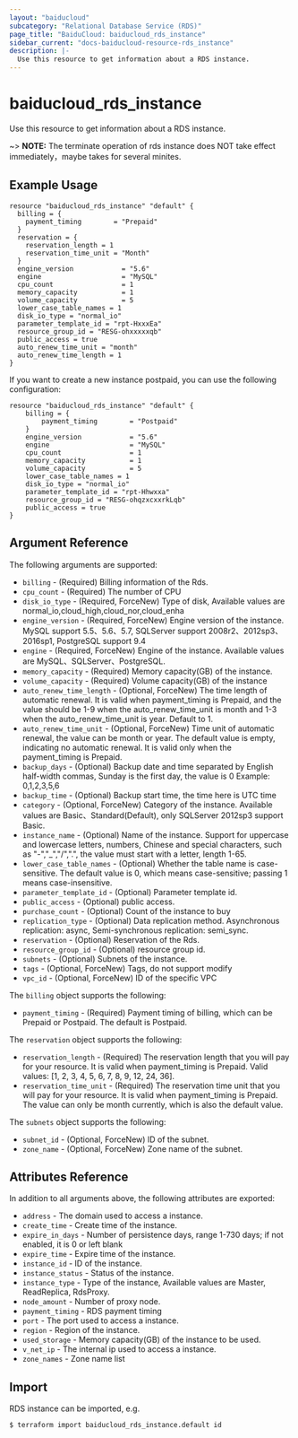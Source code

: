 ```yaml
---
layout: "baiducloud"
subcategory: "Relational Database Service (RDS)"
page_title: "BaiduCloud: baiducloud_rds_instance"
sidebar_current: "docs-baiducloud-resource-rds_instance"
description: |-
  Use this resource to get information about a RDS instance.
---
```


# baiducloud_rds_instance

Use this resource to get information about a RDS instance.

~> **NOTE:** The terminate operation of rds instance does NOT take effect immediately，maybe takes for several minites.

## Example Usage
```hcl
resource "baiducloud_rds_instance" "default" {
  billing = {
    payment_timing        = "Prepaid"
  }
  reservation = {
    reservation_length = 1
    reservation_time_unit = "Month"
  }
  engine_version            = "5.6"
  engine                    = "MySQL"
  cpu_count                 = 1
  memory_capacity           = 1
  volume_capacity           = 5
  lower_case_table_names = 1
  disk_io_type = "normal_io"
  parameter_template_id = "rpt-HxxxEa"
  resource_group_id = "RESG-ohxxxxxqb"
  public_access = true
  auto_renew_time_unit = "month"
  auto_renew_time_length = 1
}
```

If you want to create a new instance postpaid, you can use the following configuration:
```hcl
resource "baiducloud_rds_instance" "default" {
    billing = {
        payment_timing        = "Postpaid"
    }
    engine_version            = "5.6"
    engine                    = "MySQL"
    cpu_count                 = 1
    memory_capacity           = 1
    volume_capacity           = 5
    lower_case_table_names = 1
    disk_io_type = "normal_io"
    parameter_template_id = "rpt-Hhwxxa"
    resource_group_id = "RESG-ohqzxcxxrkLqb"
    public_access = true
}
```

## Argument Reference

The following arguments are supported:

* `billing` - (Required) Billing information of the Rds.
* `cpu_count` - (Required) The number of CPU
* `disk_io_type` - (Required, ForceNew) Type of disk, Available values are normal_io,cloud_high,cloud_nor,cloud_enha
* `engine_version` - (Required, ForceNew) Engine version of the instance. MySQL support 5.5、5.6、5.7, SQLServer support 2008r2、2012sp3、2016sp1, PostgreSQL support 9.4
* `engine` - (Required, ForceNew) Engine of the instance. Available values are MySQL、SQLServer、PostgreSQL.
* `memory_capacity` - (Required) Memory capacity(GB) of the instance.
* `volume_capacity` - (Required) Volume capacity(GB) of the instance
* `auto_renew_time_length` - (Optional, ForceNew) The time length of automatic renewal. It is valid when payment_timing is Prepaid, and the value should be 1-9 when the auto_renew_time_unit is month and 1-3 when the auto_renew_time_unit is year. Default to 1.
* `auto_renew_time_unit` - (Optional, ForceNew) Time unit of automatic renewal, the value can be month or year. The default value is empty, indicating no automatic renewal. It is valid only when the payment_timing is Prepaid.
* `backup_days` - (Optional) Backup date and time separated by English half-width commas, Sunday is the first day, the value is 0 Example: 0,1,2,3,5,6
* `backup_time` - (Optional) Backup start time, the time here is UTC time
* `category` - (Optional, ForceNew) Category of the instance. Available values are Basic、Standard(Default), only SQLServer 2012sp3 support Basic.
* `instance_name` - (Optional) Name of the instance. Support for uppercase and lowercase letters, numbers, Chinese and special characters, such as "-","_","/",".", the value must start with a letter, length 1-65.
* `lower_case_table_names` - (Optional) Whether the table name is case-sensitive. The default value is 0, which means case-sensitive; passing 1 means case-insensitive.
* `parameter_template_id` - (Optional) Parameter template id.
* `public_access` - (Optional) public access.
* `purchase_count` - (Optional) Count of the instance to buy
* `replication_type` - (Optional) Data replication method. Asynchronous replication: async, Semi-synchronous replication: semi_sync.
* `reservation` - (Optional) Reservation of the Rds.
* `resource_group_id` - (Optional) resource group id.
* `subnets` - (Optional) Subnets of the instance.
* `tags` - (Optional, ForceNew) Tags, do not support modify
* `vpc_id` - (Optional, ForceNew) ID of the specific VPC

The `billing` object supports the following:

* `payment_timing` - (Required) Payment timing of billing, which can be Prepaid or Postpaid. The default is Postpaid.

The `reservation` object supports the following:

* `reservation_length` - (Required) The reservation length that you will pay for your resource. It is valid when payment_timing is Prepaid. Valid values: [1, 2, 3, 4, 5, 6, 7, 8, 9, 12, 24, 36].
* `reservation_time_unit` - (Required) The reservation time unit that you will pay for your resource. It is valid when payment_timing is Prepaid. The value can only be month currently, which is also the default value.

The `subnets` object supports the following:

* `subnet_id` - (Optional, ForceNew) ID of the subnet.
* `zone_name` - (Optional, ForceNew) Zone name of the subnet.

## Attributes Reference

In addition to all arguments above, the following attributes are exported:

* `address` - The domain used to access a instance.
* `create_time` - Create time of the instance.
* `expire_in_days` - Number of persistence days, range 1-730 days; if not enabled, it is 0 or left blank
* `expire_time` - Expire time of the instance.
* `instance_id` - ID of the instance.
* `instance_status` - Status of the instance.
* `instance_type` - Type of the instance,  Available values are Master, ReadReplica, RdsProxy.
* `node_amount` - Number of proxy node.
* `payment_timing` - RDS payment timing
* `port` - The port used to access a instance.
* `region` - Region of the instance.
* `used_storage` - Memory capacity(GB) of the instance to be used.
* `v_net_ip` - The internal ip used to access a instance.
* `zone_names` - Zone name list


## Import

RDS instance can be imported, e.g.

```hcl
$ terraform import baiducloud_rds_instance.default id
```

